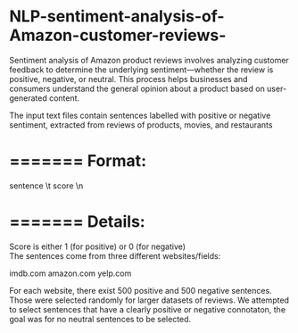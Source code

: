 # NLP-sentiment-analysis-of-Amazon-customer-reviews-
Sentiment analysis of Amazon product reviews involves analyzing customer feedback to determine the underlying sentiment—whether the review is positive, negative, or neutral. This process helps businesses and consumers understand the general opinion about a product based on user-generated content.

The input text files contain sentences labelled with positive or negative sentiment, extracted from reviews of products, movies, and restaurants

=======
Format:
=======
sentence \t score \n


=======
Details:
=======
Score is either 1 (for positive) or 0 (for negative)	
The sentences come from three different websites/fields:

imdb.com
amazon.com
yelp.com

For each website, there exist 500 positive and 500 negative sentences. Those were selected randomly for larger datasets of reviews. 
We attempted to select sentences that have a clearly positive or negative connotaton, the goal was for no neutral sentences to be selected.
